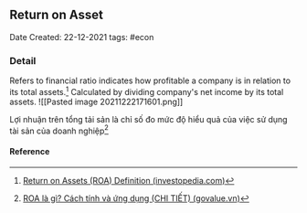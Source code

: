 ## Return on Asset
Date Created: 22-12-2021
tags: #econ

### Detail
Refers to financial ratio indicates how profitable a company is in relation to its total assets.[^1]
Calculated by dividing company's net income by its total assets.
![[Pasted image 20211222171601.png]]

Lợi nhuận trên tổng tải sản là chỉ số đo mức độ hiểu quả của việc sử dụng tài sản của doanh nghiệp[^2]
#### Reference
[^1]: [Return on Assets (ROA) Definition (investopedia.com)](https://www.investopedia.com/terms/r/returnonassets.asp)
[^2]: [ROA là gì? Cách tính và ứng dụng (CHI TIẾT) (govalue.vn)](https://govalue.vn/roa/)
